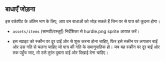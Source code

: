 ## बाधाएँ जोड़ना

इस वर्कशीट के अंतिम भाग के लिए, आप उन बाधाओं को जोड़ सकते हैं जिन पर से पात्र को कूदना होगा।

- `assets/items` (सामग्री/वस्तुएँ) निर्देशिका से hurdle.png sprite आयात करें।
- इस स्प्राइट को स्क्रीन पर दूर दाईं ओर से शुरू करना होना चाहिए, फिर इसे स्क्रीन पर लगातार बाईं ओर उस गति से चलना चाहिए जो पात्र की गति के समानुपातिक हो। जब यह स्क्रीन पर दूर बाईं ओर तक पहुँच जाए, तो उसे तुरंत दुबारा दाईं ओर दिखाई देना चाहिए।
    
    <!--
when green flag clicked
go to x: [230] y:[-77]
forever
if <(speed) > [1]>
change x by [-10]
wait <[1]/(speed)> secs
if <(x position) < [-230]>
go to x:[230] y:[-77]
-->
    
    ![स्क्रिप्ट](images/hurdles1.png)